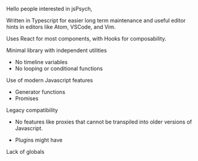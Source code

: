 Hello people interested in jsPsych,

Written in Typescript for easier long term maintenance and useful editor hints
in editors like Atom, VSCode, and Vim.

Uses React for most components, with Hooks for composability.

Minimal library with independent utilities

  * No timeline variables
  * No looping or conditional functions

Use of modern Javascript features

  * Generator functions
  * Promises

Legacy compatibility

  * No features like proxies that cannot be transpiled into older versions of
    Javascript.

  * Plugins might have 

Lack of globals
